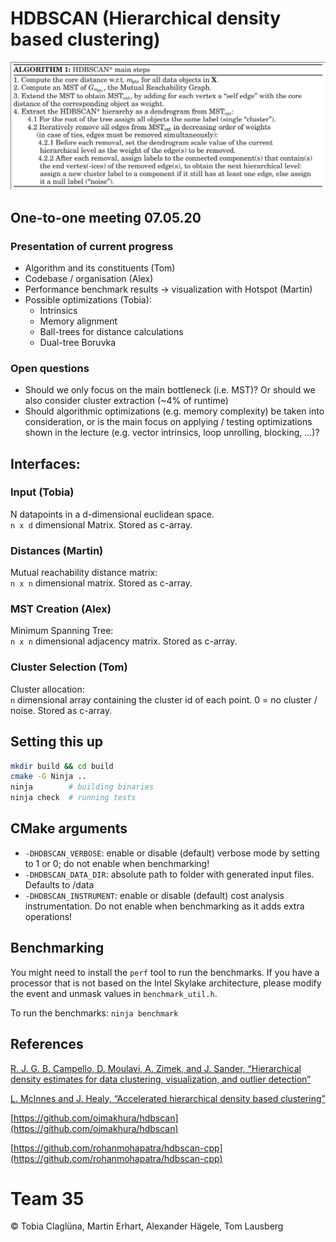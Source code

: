 # HDBSCAN (Hierarchical density based clustering)

![main algo](doc/main-algo.png "Main algo outline")

## One-to-one meeting 07.05.20

### Presentation of current progress

- Algorithm and its constituents (Tom)
- Codebase / organisation (Alex)
- Performance benchmark results -> visualization with Hotspot (Martin)
- Possible optimizations (Tobia):
  - Intrinsics
  - Memory alignment
  - Ball-trees for distance calculations
  - Dual-tree Boruvka

### Open questions

- Should we only focus on the main bottleneck (i.e.  MST)? Or should we also consider cluster extraction (~4% of runtime)
- Should algorithmic optimizations (e.g. memory complexity) be taken into consideration, or is the main focus on applying / testing optimizations shown in the lecture (e.g. vector intrinsics, loop unrolling, blocking, ...)?

## Interfaces:

### Input (Tobia)
N datapoints in a d-dimensional euclidean space. \
`n x d` dimensional Matrix. Stored as c-array.

### Distances (Martin)
Mutual reachability distance matrix: \
`n x n` dimensional matrix. Stored as c-array.

### MST Creation (Alex)
Minimum Spanning Tree: \
`n x n` dimensional adjacency matrix. Stored as c-array.

### Cluster Selection (Tom)
Cluster allocation: \
`n` dimensional array containing the cluster id of each point. 0 = no cluster / noise. Stored as c-array.

## Setting this up

```bash
mkdir build && cd build
cmake -G Ninja ..
ninja        # building binaries
ninja check  # running tests
```

## CMake arguments

* `-DHDBSCAN_VERBOSE`: enable or disable (default) verbose mode by setting to 1 or 0; do not enable when benchmarking!
* `-DHDBSCAN_DATA_DIR`: absolute path to folder with generated input files. Defaults to <project-dir>/data
* `-DHDBSCAN_INSTRUMENT`: enable or disable (default) cost analysis instrumentation. Do not enable when benchmarking as it adds extra operations!

## Benchmarking

You might need to install the `perf` tool to run the benchmarks.
If you have a processor that is not based on the Intel Skylake architecture, please modify the event and unmask values in `benchmark_util.h`.

To run the benchmarks: `ninja benchmark`

## References

[R. J. G. B. Campello, D. Moulavi, A. Zimek, and J. Sander, “Hierarchical density estimates for data clustering, visualization, and outlier detection”](https://dl.acm.org/doi/pdf/10.1145/2733381)

[L. McInnes and J. Healy, “Accelerated hierarchical density based clustering”](https://arxiv.org/pdf/1705.07321.pdf)

[https://github.com/ojmakhura/hdbscan](https://github.com/ojmakhura/hdbscan)

[https://github.com/rohanmohapatra/hdbscan-cpp](https://github.com/rohanmohapatra/hdbscan-cpp)


# Team 35
© Tobia Claglüna, Martin Erhart, Alexander Hägele, Tom Lausberg
